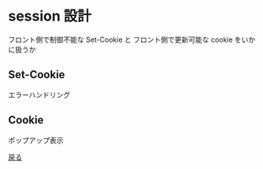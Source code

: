 # session 設計

フロント側で制御不能な Set-Cookie と
フロント側で更新可能な cookie をいかに扱うか

## Set-Cookie

エラーハンドリング

## Cookie

ポップアップ表示

[戻る](../index.md)
